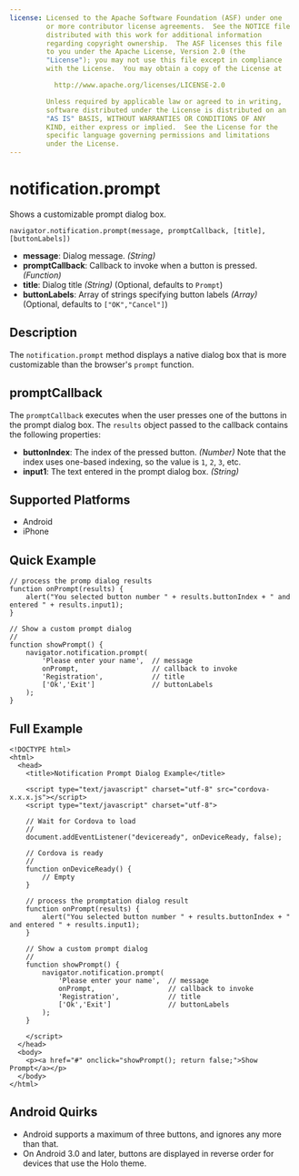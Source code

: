 ```yaml
---
license: Licensed to the Apache Software Foundation (ASF) under one
         or more contributor license agreements.  See the NOTICE file
         distributed with this work for additional information
         regarding copyright ownership.  The ASF licenses this file
         to you under the Apache License, Version 2.0 (the
         "License"); you may not use this file except in compliance
         with the License.  You may obtain a copy of the License at

           http://www.apache.org/licenses/LICENSE-2.0

         Unless required by applicable law or agreed to in writing,
         software distributed under the License is distributed on an
         "AS IS" BASIS, WITHOUT WARRANTIES OR CONDITIONS OF ANY
         KIND, either express or implied.  See the License for the
         specific language governing permissions and limitations
         under the License.
---
```


notification.prompt
====================

Shows a customizable prompt dialog box.

    navigator.notification.prompt(message, promptCallback, [title], [buttonLabels])

- __message__: Dialog message. _(String)_
- __promptCallback__: Callback to invoke when a button is pressed. _(Function)_
- __title__: Dialog title _(String)_ (Optional, defaults to `Prompt`)
- __buttonLabels__: Array of strings specifying button labels _(Array)_ (Optional, defaults to `["OK","Cancel"]`)

Description
-----------

The `notification.prompt` method displays a native dialog box that is
more customizable than the browser's `prompt` function.

promptCallback
---------------

The `promptCallback` executes when the user presses one of the buttons
in the prompt dialog box. The `results` object passed to the callback
contains the following properties:

- __buttonIndex__: The index of the pressed button. _(Number)_ Note that the index uses one-based indexing, so the value is `1`, `2`, `3`, etc.
- __input1__: The text entered in the prompt dialog box. _(String)_

Supported Platforms
-------------------

- Android
- iPhone

Quick Example
-------------

    // process the promp dialog results
    function onPrompt(results) {
        alert("You selected button number " + results.buttonIndex + " and entered " + results.input1);
    }

    // Show a custom prompt dialog
    //
    function showPrompt() {
        navigator.notification.prompt(
            'Please enter your name',  // message
            onPrompt,                  // callback to invoke
            'Registration',            // title
            ['Ok','Exit']              // buttonLabels
        );
    }

Full Example
------------

    <!DOCTYPE html>
    <html>
      <head>
        <title>Notification Prompt Dialog Example</title>

        <script type="text/javascript" charset="utf-8" src="cordova-x.x.x.js"></script>
        <script type="text/javascript" charset="utf-8">

        // Wait for Cordova to load
        //
        document.addEventListener("deviceready", onDeviceReady, false);

        // Cordova is ready
        //
        function onDeviceReady() {
            // Empty
        }

        // process the promptation dialog result
        function onPrompt(results) {
            alert("You selected button number " + results.buttonIndex + " and entered " + results.input1);
        }

        // Show a custom prompt dialog
        //
        function showPrompt() {
            navigator.notification.prompt(
                'Please enter your name',  // message
                onPrompt,                  // callback to invoke
                'Registration',            // title
                ['Ok','Exit']              // buttonLabels
            );
        }

        </script>
      </head>
      <body>
        <p><a href="#" onclick="showPrompt(); return false;">Show Prompt</a></p>
      </body>
    </html>

Android Quirks
----------------------

- Android supports a maximum of three buttons, and ignores any more than that.
- On Android 3.0 and later, buttons are displayed in reverse order for devices that use the Holo theme.
